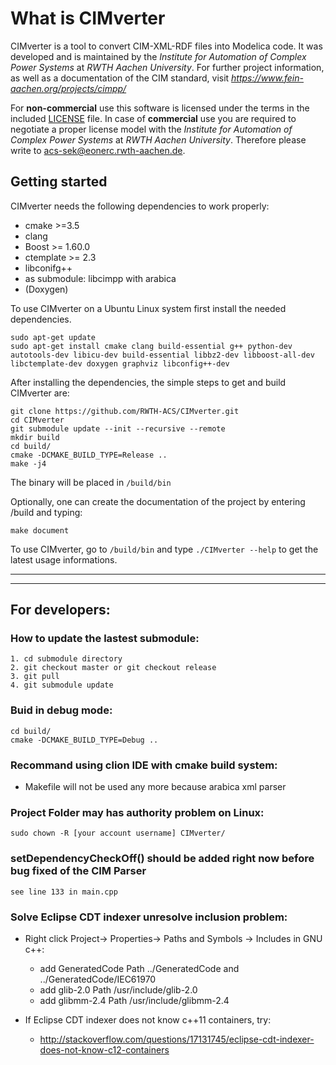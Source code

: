 # What is CIMverter
CIMverter is a tool to convert CIM-XML-RDF files into Modelica code.
It was developed and is maintained by  the *Institute for Automation of Complex Power Systems* at *RWTH Aachen University*. 
For further project information, as well as a documentation of the CIM standard, visit *https://www.fein-aachen.org/projects/cimpp/*

For **non-commercial** use this software is licensed under the terms in the included [LICENSE](LICENSE) file.
In case of **commercial** use you are required to negotiate a proper license model with the *Institute for Automation of Complex Power Systems* at *RWTH Aachen University*. Therefore please write to [acs-sek@eonerc.rwth-aachen.de](mailto:acs-sek@eonerc.rwth-aachen.de).

## Getting started 
CIMverter needs the following dependencies to work properly:
* cmake >=3.5
* clang
* Boost >= 1.60.0
* ctemplate >= 2.3
* libconifg++
* as submodule: libcimpp with arabica
* (Doxygen)

To use CIMverter on a Ubuntu Linux system first install the needed dependencies.

    sudo apt-get update
    sudo apt-get install cmake clang build-essential g++ python-dev autotools-dev libicu-dev build-essential libbz2-dev libboost-all-dev libctemplate-dev doxygen graphviz libconfig++-dev

After installing the dependencies, the simple steps to get and build CIMverter are: 

    git clone https://github.com/RWTH-ACS/CIMverter.git
    cd CIMverter
    git submodule update --init --recursive --remote
    mkdir build
    cd build/
    cmake -DCMAKE_BUILD_TYPE=Release ..
    make -j4

The binary will be placed in `/build/bin`

Optionally, one can create the documentation of the project by entering /build and typing:

    make document
    
    
To use CIMverter, go to `/build/bin` and type `./CIMverter --help` to get the latest usage informations. 
***

***
## For developers:

### How to update the lastest submodule:

    1. cd submodule directory
    2. git checkout master or git checkout release
    3. git pull
    4. git submodule update

### Buid in debug mode:

    cd build/
    cmake -DCMAKE_BUILD_TYPE=Debug ..

### Recommand using clion IDE with cmake build system:

* Makefile will not be used any more because arabica xml parser

### Project Folder may has authority problem on Linux:

    sudo chown -R [your account username] CIMverter/
    
### setDependencyCheckOff() should be added right now before bug fixed of the CIM Parser
    see line 133 in main.cpp
    
### Solve Eclipse CDT indexer unresolve inclusion problem:

* Right click Project-> Properties-> Paths and Symbols -> Includes in GNU c++:

  * add GeneratedCode Path ../GeneratedCode and ../GeneratedCode/IEC61970
  * add glib-2.0 Path /usr/include/glib-2.0
  * add glibmm-2.4 Path /usr/include/glibmm-2.4

* If Eclipse CDT indexer does not know c++11 containers, try:
  * http://stackoverflow.com/questions/17131745/eclipse-cdt-indexer-does-not-know-c12-containers
